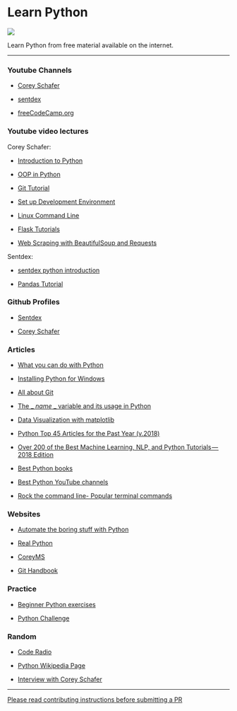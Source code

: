 # Learn Python

![](https://www.python.org/static/community_logos/python-logo-master-v3-TM.png)

Learn Python from free material available on the internet.

***
### Youtube Channels

* [Corey Schafer](https://www.youtube.com/channel/UCCezIgC97PvUuR4_gbFUs5g)

* [sentdex](https://www.youtube.com/channel/UCfzlCWGWYyIQ0aLC5w48gBQ)

* [freeCodeCamp.org](https://www.youtube.com/channel/UC8butISFwT-Wl7EV0hUK0BQ)


### Youtube video lectures

Corey Schafer:

  * [Introduction to Python](https://www.youtube.com/playlist?list=PL-osiE80TeTt2d9bfVyTiXJA-UTHn6WwU)

  * [OOP in Python](https://www.youtube.com/playlist?list=PL-osiE80TeTsqhIuOqKhwlXsIBIdSeYtc)

  * [Git Tutorial](https://www.youtube.com/playlist?list=PL-osiE80TeTuRUfjRe54Eea17-YfnOOAx)

  * [Set up Development Environment](https://www.youtube.com/playlist?list=PL-osiE80TeTt66h8cVpmbayBKlMTuS55y)

  * [Linux Command Line](https://www.youtube.com/playlist?list=PL-osiE80TeTvGhHkpvfmKWOiIPF8UVy6c)

  * [Flask Tutorials](https://www.youtube.com/playlist?list=PL-osiE80TeTs4UjLw5MM6OjgkjFeUxCYH)
  
  * [Web Scraping with BeautifulSoup and Requests](https://www.youtube.com/watch?v=ng2o98k983k&t=859s)

Sentdex:
  
  * [sentdex python introduction](https://www.youtube.com/playlist?list=PLQVvvaa0QuDeAams7fkdcwOGBpGdHpXln)
  
  * [Pandas Tutorial](https://www.youtube.com/watch?v=Iqjy9UqKKuo)


### Github Profiles

* [Sentdex](https://github.com/Sentdex)

* [Corey Schafer](https://github.com/CoreyMSchafer)

### Articles

* [What you can do with Python](https://medium.freecodecamp.org/what-can-you-do-with-python-the-3-main-applications-518db9a68a78)

* [Installing Python for Windows](https://medium.com/kharagpur-open-source-society/installing-python-in-windows-ce059f644875)

* [All about Git](https://medium.com/kharagpur-open-source-society/git-cheatsheet-67ddd8cbbe94)

* [The _ _name_ _ variable and its usage in Python](https://medium.freecodecamp.org/whats-in-a-python-s-name-506262fe61e8)

* [Data Visualization with matplotlib](https://towardsdatascience.com/5-quick-and-easy-data-visualizations-in-python-with-code-a2284bae952f)

* [Python Top 45 Articles for the Past Year (v.2018)](https://medium.mybridge.co/python-top-45-tutorials-for-the-past-year-v-2018-1b4d46c9e857)

* [Over 200 of the Best Machine Learning, NLP, and Python Tutorials — 2018 Edition](https://medium.com/machine-learning-in-practice/over-200-of-the-best-machine-learning-nlp-and-python-tutorials-2018-edition-dd8cf53cb7dc)

* [Best Python books](https://realpython.com/best-python-books/)

* [Best Python YouTube channels](https://realpython.com/python-youtube-channels/)

* [Rock the command line- Popular terminal commands](https://towardsdatascience.com/rock-the-command-line-52c4b2ea34b7)

### Websites

* [Automate the boring stuff with Python](https://automatetheboringstuff.com/)

* [Real Python](https://realpython.com/)

* [CoreyMS](https://realpython.com/interview-corey-schafer/)

* [Git Handbook](https://git-scm.com/book/en/v2)

### Practice

* [Beginner Python exercises](http://www.practicepython.org/)

* [Python Challenge](http://www.pythonchallenge.com/faq.php)


### Random

* [Code Radio](https://www.youtube.com/watch?v=mXRfApkMYZU)

* [Python Wikipedia Page](https://en.wikipedia.org/wiki/Python_(programming_language))

* [Interview with Corey Schafer](https://realpython.com/interview-corey-schafer/)

***

[Please read contributing instructions before submitting a PR](/CONTRIBUTING.md)
